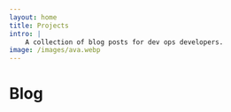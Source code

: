 ```yaml
---
layout: home
title: Projects
intro: |
    A collection of blog posts for dev ops developers.
image: /images/ava.webp
---
```


<script setup>
import {data as pages} from './data/blog.data.js';
import ArticleList from '/components/ArticleList.vue';
</script>

# Blog
<ArticleList v-for="page of pages" :page="page"/>
